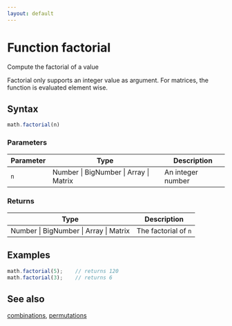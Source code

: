 ```yaml
---
layout: default
---
```


<h1 id="function-factorial">Function factorial</h1>

Compute the factorial of a value

Factorial only supports an integer value as argument.
For matrices, the function is evaluated element wise.


<h2 id="syntax">Syntax</h2>

```js
math.factorial(n)
```

<h3 id="parameters">Parameters</h3>

Parameter | Type | Description
--------- | ---- | -----------
`n` | Number &#124; BigNumber &#124; Array &#124; Matrix | An integer number

<h3 id="returns">Returns</h3>

Type | Description
---- | -----------
Number &#124; BigNumber &#124; Array &#124; Matrix | The factorial of `n`


<h2 id="examples">Examples</h2>

```js
math.factorial(5);    // returns 120
math.factorial(3);    // returns 6
```


<h2 id="see-also">See also</h2>

[combinations](combinations.html),
[permutations](permutations.html)


<!-- Note: This file is automatically generated from source code comments. Changes made in this file will be overridden. -->
